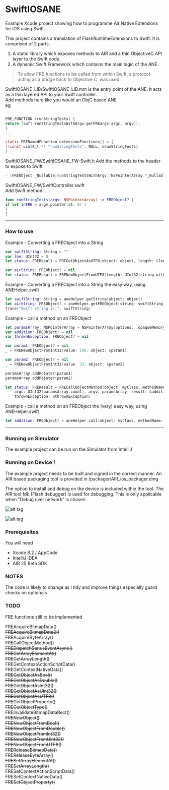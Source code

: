 # SwiftIOSANE  

Example Xcode project showing how to programme Air Native Extensions for iOS using Swift.

This project contains a translation of FlashRuntimeExtensions to Swift.
It is comprised of 2 parts.

1. A static library which exposes methods to AIR and a thin ObjectiveC API layer to the Swift code. 
2. A dynamic Swift Framework which contains the main logic of the ANE.

> To allow FRE functions to be called from within Swift, a protocol acting 
> as a bridge back to Objective C ,was used.

SwiftIOSANE_LIB/SwiftIOSANE_LIB.mm is the entry point of the ANE. It acts as a thin layered API to your Swift controller.  
Add methods here like you would an ObjC based ANE  
eg

````objectivec

FRE_FUNCTION (runStringTests) {
return [swft runStringTestsWithArgv:getFREargs(argc, argv)];
}
...

static FRENamedFunction extensionFunctions[] = {
{(const uint8_t *) "runStringTests", NULL, &runStringTests}
}
`````


SwiftIOSANE_FW/SwiftIOSANE_FW-Swift.h
Add the methods to the header to expose to Swift 

````objectivec
- (FREObject _Nullable)runStringTestsWithArgv:(NSPointerArray *_Nullable)argv;
`````


SwiftIOSANE_FW/SwiftController.swift  
Add Swift method  

````swift
func runStringTests(argv: NSPointerArray) -> FREObject? {
if let inFRE = argv.pointer(at: 0) {
}
}
`````


----------

### How to use
Example - Converting a FREObject into a String

````swift
var swiftString: String = ""
var len: UInt32 = 0
let status: FREResult = FREGetObjectAsUTF8(object: object, length: &len, value: &swiftString)

var airString: FREObject? = nil
let status: FREResult = FRENewObjectFromUTF8(length: UInt32(string.utf8.count), value: ret, object: &freObject);
`````

Example - Converting a FREObject into a String the easy way, using ANEHelper.swift


````swift
let swiftString: String = aneHelper.getString(object: object)
let airString: FREObject? = aneHelper.getFREObject(string: swiftString)
trace("Swift string is:", swiftString)
`````

Example - call a method on an FREObject

````swift
let paramsArray: NSPointerArray = NSPointerArray(options: .opaqueMemory)
var addition: FREObject? = nil
var thrownException: FREObject? = nil

var param1: FREObject? = nil
_ = FRENewObjectFromInt32(value: 100, object: &param1)

var param2: FREObject? = nil
_ = FRENewObjectFromInt32(value: 33, object: &param2)

paramsArray.addPointer(param1)
paramsArray.addPointer(param2)

let status: FREResult = FRECallObjectMethod(object: myClass, methodName: "add",
    argc: UInt32(paramsArray.count), argv: paramsArray, result: &addition,
    thrownException: &thrownException)
`````

Example - call a method on an FREObject the (very) easy way, using ANEHelper.swift
````swift
let addition: FREObject? = aneHelper.call(object: myClass, methodName: "add", params: 100, 33)
`````

----------
### Running on Simulator

The example project can be run on the Simulator from IntelliJ

### Running on Device !

The example project needs to be built and signed in the correct manner.
An AIR based packaging tool is provided in /packager/AIR_ios_packager.dmg

The option to install and debug on the device is included within the tool.
The AIR tool fdb (Flash debugger) is used for debugging. This is only applicable when "Debug over network" is chosen

![alt tag](https://github.com/tuarua/SwiftIOSANE/blob/master/screenshots/1.png)


![alt tag](https://github.com/tuarua/SwiftIOSANE/blob/master/screenshots/2.png)

### Prerequisites

You will need

- Xcode 8.2 / AppCode
- IntelliJ IDEA
- AIR 25 Beta SDK

### NOTES
The code is likely to change as I tidy and improve things especially guard checks on optionals

### TODO
FRE functions still to be implemented

FREAcquireBitmapData()  
~~FREAcquireBitmapData2()~~  
FREAcquireByteArray()  
~~FRECallObjectMethod()~~  
~~FREDispatchStatusEventAsync()~~  
~~FREGetArrayElementAt()~~  
~~FREGetArrayLength()~~  
FREGetContextActionScriptData()  
FREGetContextNativeData()  
~~FREGetObjectAsBool()~~  
~~FREGetObjectAsDouble()~~  
~~FREGetObjectAsInt32()~~  
~~FREGetObjectAsUint32()~~  
~~FREGetObjectAsUTF8()~~  
~~FREGetObjectProperty()~~  
~~FREGetObjectType()~~  
FREInvalidateBitmapDataRect()  
~~FRENewObject()~~  
~~FRENewObjectFromBool()~~  
~~FRENewObjectFromDouble()~~  
~~FRENewObjectFromInt32()~~  
~~FRENewObjectFromUint32()~~  
~~FRENewObjectFromUTF8()~~  
~~FREReleaseBitmapData()~~  
FREReleaseByteArray()  
~~FRESetArrayElementAt()~~  
~~FRESetArrayLength()~~  
FRESetContextActionScriptData()  
FRESetContextNativeData()  
~~FRESetObjectProperty()~~

